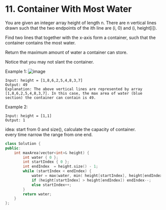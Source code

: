# 11. Container With Most Water

You are given an integer array height of length n. There are n vertical lines drawn such that the two endpoints of the ith line are (i, 0) and (i, height[i]).

Find two lines that together with the x-axis form a container, such that the container contains the most water.

Return the maximum amount of water a container can store.

Notice that you may not slant the container.

Example 1:
![image](https://s3-lc-upload.s3.amazonaws.com/uploads/2018/07/17/question_11.jpg)
```
Input: height = [1,8,6,2,5,4,8,3,7]
Output: 49
Explanation: The above vertical lines are represented by array [1,8,6,2,5,4,8,3,7]. In this case, the max area of water (blue section) the container can contain is 49.
```

Example 2:
```
Input: height = [1,1]
Output: 1
```

idea:
start from 0 and size(), calculate the capacity of container.\
every time narrow the range from one end.

```c++
class Solution {
public:
    int maxArea(vector<int>& height) {
        int water { 0 };
        int startIndex { 0 };
        int endIndex  = height.size() - 1;
        while (startIndex < endIndex) {
            water = max(water, min( height[startIndex], height[endIndex] ) * (endIndex - startIndex));
            if (height[startIndex] > height[endIndex]) endIndex--;
            else startIndex++;
        }
        return water;
    }
};
```
